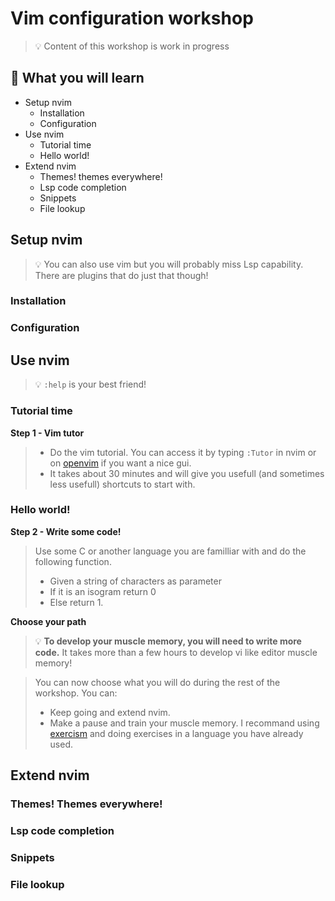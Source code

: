 # Vim configuration workshop

> 💡 Content of this workshop is work in progress

## 📙 What you will learn

* Setup nvim
	* Installation
	* Configuration
* Use nvim
 	* Tutorial time
	* Hello world!
* Extend nvim
	* Themes! themes everywhere!
	* Lsp code completion
	* Snippets
	* File lookup

## Setup nvim

> 💡 You can also use vim but you will probably miss Lsp capability.
> There are plugins that do just that though!

### Installation

### Configuration

## Use nvim

> 💡 `:help` is your best friend!

### Tutorial time

**Step 1 - Vim tutor**
> - Do the vim tutorial. You can access it by typing `:Tutor` in nvim or on [openvim](https://www.openvim.com/) if you want a nice gui.
> - It takes about 30 minutes and will give you usefull (and sometimes less usefull) shortcuts to start with.

### Hello world!

**Step 2 - Write some code!**
> Use some C or another language you are familliar with and do the following function.
> - Given a string of characters as parameter
> - If it is an isogram return 0
> - Else return 1.

**Choose your path**
> 💡 **To develop your muscle memory, you will need to write more code.**
> It takes more than a few hours to develop vi like editor muscle memory!

> You can now choose what you will do during the rest of the workshop. You can:
> - Keep going and extend nvim.
> - Make a pause and train your muscle memory. I recommand using [exercism](https://exercism.org) and doing exercises in a language you have already used.

## Extend nvim

### Themes! Themes everywhere!

### Lsp code completion

### Snippets

### File lookup
